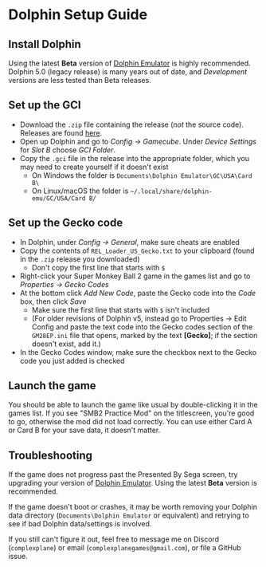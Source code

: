 # Dolphin Setup Guide

## Install Dolphin

Using the latest **Beta** version of [Dolphin Emulator](https://dolphin-emu.org/download/) is highly recommended. Dolphin 5.0 (legacy release) is many years out of date, and _Development_ versions are less tested than Beta releases.

## Set up the GCI

* Download the `.zip` file containing the release (_not_ the source code). Releases are found [here](https://github.com/ComplexPlane/SMB2PracticeMod/releases).
* Open up Dolphin and go to _Config -> Gamecube_. Under _Device Settings_ for _Slot B_ choose _GCI Folder_.
* Copy the `.gci` file in the release into the appropriate folder, which you may need to create yourself if it doesn't exist
  * On Windows the folder is `Documents\Dolphin Emulator\GC\USA\Card B\`
  * On Linux/macOS the folder is `~/.local/share/dolphin-emu/GC/USA/Card B/`

## Set up the Gecko code

* In Dolphin, under _Config -> General_, make sure cheats are enabled
* Copy the contents of `REL_Loader_US_Gecko.txt` to your clipboard (found in the `.zip` release you downloaded)
  * Don't copy the first line that starts with `$`
* Right-click your Super Monkey Ball 2 game in the games list and go to _Properties -> Gecko Codes_
* At the bottom click _Add New Code_, paste the Gecko code into the _Code_ box, then click _Save_
  * Make sure the first line that starts with `$` isn't included
  * (For older revisions of Dolphin v5, instead go to Properties -> Edit Config and paste the text code into the Gecko
    codes section of the `GM28EP.ini` file that opens, marked by the text **[Gecko]**; if the section doesn't exist, add
    it.)
* In the Gecko Codes window, make sure the checkbox next to the Gecko code you just added is checked

## Launch the game

You should be able to launch the game like usual by double-clicking it in the games list. If you see "SMB2 Practice Mod"
on the titlescreen, you're good to go, otherwise the mod did not load correctly. You can use either Card A or Card B for
your save data, it doesn't matter.

## Troubleshooting

If the game does not progress past the Presented By Sega screen, try upgrading your version of [Dolphin Emulator](https://dolphin-emu.org/download/). Using the latest **Beta** version is recommended.

If the game doesn't boot or crashes, it may be worth removing your Dolphin data directory (`Documents\Dolphin Emulator` or equivalent) and retrying to see if bad Dolphin data/settings is involved.

If you still can't figure it out, feel free to message me on Discord (`complexplane`) or
email (`complexplanegames@gmail.com`), or file a GitHub issue.
